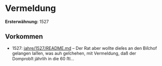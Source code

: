 # Vermeldung

**Ersterwähnung:** 1527

## Vorkommen
- 1527: [jahre/1527/README.md](../jahre/1527/README.md) – Der Rat aber wollte dieſes
an den Biſchof gelangen laſſen, was auh geſchehen, mit
Vermeldung, daß der Domprobſt jährlih in die 60 ﬅl...
